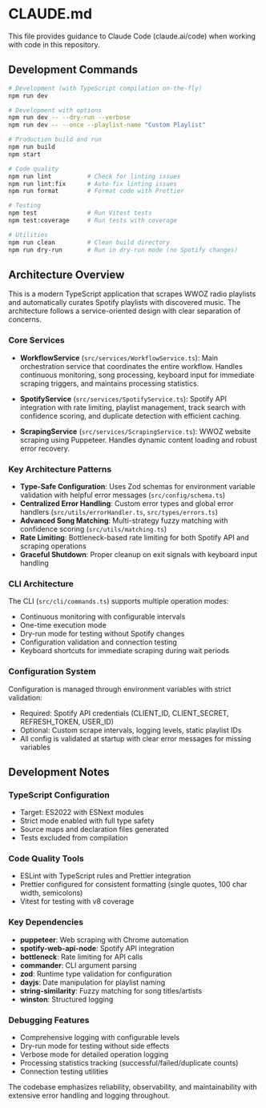 # CLAUDE.md

This file provides guidance to Claude Code (claude.ai/code) when working with code in this repository.

## Development Commands

```bash
# Development (with TypeScript compilation on-the-fly)
npm run dev

# Development with options
npm run dev -- --dry-run --verbose
npm run dev -- --once --playlist-name "Custom Playlist"

# Production build and run
npm run build
npm start

# Code quality
npm run lint          # Check for linting issues
npm run lint:fix      # Auto-fix linting issues  
npm run format        # Format code with Prettier

# Testing
npm test              # Run Vitest tests
npm test:coverage     # Run tests with coverage

# Utilities
npm run clean         # Clean build directory
npm run dry-run       # Run in dry-run mode (no Spotify changes)
```

## Architecture Overview

This is a modern TypeScript application that scrapes WWOZ radio playlists and automatically curates Spotify playlists with discovered music. The architecture follows a service-oriented design with clear separation of concerns.

### Core Services

- **WorkflowService** (`src/services/WorkflowService.ts`): Main orchestration service that coordinates the entire workflow. Handles continuous monitoring, song processing, keyboard input for immediate scraping triggers, and maintains processing statistics.

- **SpotifyService** (`src/services/SpotifyService.ts`): Spotify API integration with rate limiting, playlist management, track search with confidence scoring, and duplicate detection with efficient caching.

- **ScrapingService** (`src/services/ScrapingService.ts`): WWOZ website scraping using Puppeteer. Handles dynamic content loading and robust error recovery.

### Key Architecture Patterns

- **Type-Safe Configuration**: Uses Zod schemas for environment variable validation with helpful error messages (`src/config/schema.ts`)
- **Centralized Error Handling**: Custom error types and global error handlers (`src/utils/errorHandler.ts`, `src/types/errors.ts`)
- **Advanced Song Matching**: Multi-strategy fuzzy matching with confidence scoring (`src/utils/matching.ts`)
- **Rate Limiting**: Bottleneck-based rate limiting for both Spotify API and scraping operations
- **Graceful Shutdown**: Proper cleanup on exit signals with keyboard input handling

### CLI Architecture

The CLI (`src/cli/commands.ts`) supports multiple operation modes:
- Continuous monitoring with configurable intervals
- One-time execution mode
- Dry-run mode for testing without Spotify changes
- Configuration validation and connection testing
- Keyboard shortcuts for immediate scraping during wait periods

### Configuration System

Configuration is managed through environment variables with strict validation:
- Required: Spotify API credentials (CLIENT_ID, CLIENT_SECRET, REFRESH_TOKEN, USER_ID)
- Optional: Custom scrape intervals, logging levels, static playlist IDs
- All config is validated at startup with clear error messages for missing variables

## Development Notes

### TypeScript Configuration
- Target: ES2022 with ESNext modules
- Strict mode enabled with full type safety
- Source maps and declaration files generated
- Tests excluded from compilation

### Code Quality Tools
- ESLint with TypeScript rules and Prettier integration
- Prettier configured for consistent formatting (single quotes, 100 char width, semicolons)
- Vitest for testing with v8 coverage

### Key Dependencies
- **puppeteer**: Web scraping with Chrome automation
- **spotify-web-api-node**: Spotify API integration
- **bottleneck**: Rate limiting for API calls
- **commander**: CLI argument parsing
- **zod**: Runtime type validation for configuration
- **dayjs**: Date manipulation for playlist naming
- **string-similarity**: Fuzzy matching for song titles/artists
- **winston**: Structured logging

### Debugging Features
- Comprehensive logging with configurable levels
- Dry-run mode for testing without side effects
- Verbose mode for detailed operation logging
- Processing statistics tracking (successful/failed/duplicate counts)
- Connection testing utilities

The codebase emphasizes reliability, observability, and maintainability with extensive error handling and logging throughout.